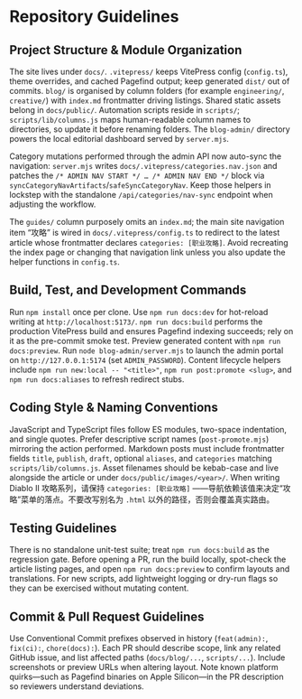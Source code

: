 # Repository Guidelines

## Project Structure & Module Organization
The site lives under `docs/`. `.vitepress/` keeps VitePress config (`config.ts`), theme overrides, and cached Pagefind output; keep generated `dist/` out of commits. `blog/` is organised by column folders (for example `engineering/`, `creative/`) with `index.md` frontmatter driving listings. Shared static assets belong in `docs/public/`. Automation scripts reside in `scripts/`; `scripts/lib/columns.js` maps human-readable column names to directories, so update it before renaming folders. The `blog-admin/` directory powers the local editorial dashboard served by `server.mjs`.

Category mutations performed through the admin API now auto-sync the navigation: `server.mjs` writes `docs/.vitepress/categories.nav.json` and patches the `/* ADMIN NAV START */ … /* ADMIN NAV END */` block via `syncCategoryNavArtifacts`/`safeSyncCategoryNav`. Keep those helpers in lockstep with the standalone `/api/categories/nav-sync` endpoint when adjusting the workflow.

The `guides/` column purposely omits an `index.md`; the main site navigation item “攻略” is wired in `docs/.vitepress/config.ts` to redirect to the latest article whose frontmatter declares `categories: [职业攻略]`. Avoid recreating the index page or changing that navigation link unless you also update the helper functions in `config.ts`.

## Build, Test, and Development Commands
Run `npm install` once per clone. Use `npm run docs:dev` for hot-reload writing at `http://localhost:5173/`. `npm run docs:build` performs the production VitePress build and ensures Pagefind indexing succeeds; rely on it as the pre-commit smoke test. Preview generated content with `npm run docs:preview`. Run `node blog-admin/server.mjs` to launch the admin portal on `http://127.0.0.1:5174` (set `ADMIN_PASSWORD`). Content lifecycle helpers include `npm run new:local -- "<title>"`, `npm run post:promote <slug>`, and `npm run docs:aliases` to refresh redirect stubs.

## Coding Style & Naming Conventions
JavaScript and TypeScript files follow ES modules, two-space indentation, and single quotes. Prefer descriptive script names (`post-promote.mjs`) mirroring the action performed. Markdown posts must include frontmatter fields `title`, `publish`, `draft`, optional `aliases`, and `categories` matching `scripts/lib/columns.js`. Asset filenames should be kebab-case and live alongside the article or under `docs/public/images/<year>/`. When writing Diablo II 攻略系列，请保持 `categories: [职业攻略]` ——导航依赖该值来决定“攻略”菜单的落点。不要改写别名为 `.html` 以外的路径，否则会覆盖真实路由。

## Testing Guidelines
There is no standalone unit-test suite; treat `npm run docs:build` as the regression gate. Before opening a PR, run the build locally, spot-check the article listing pages, and open `npm run docs:preview` to confirm layouts and translations. For new scripts, add lightweight logging or dry-run flags so they can be exercised without mutating content.

## Commit & Pull Request Guidelines
Use Conventional Commit prefixes observed in history (`feat(admin):`, `fix(ci):`, `chore(docs):`). Each PR should describe scope, link any related GitHub issue, and list affected paths (`docs/blog/...`, `scripts/...`). Include screenshots or preview URLs when altering layout. Note known platform quirks—such as Pagefind binaries on Apple Silicon—in the PR description so reviewers understand deviations.

